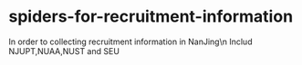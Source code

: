 # spiders-for-recruitment-information
In order to collecting recruitment information in NanJing\n
Includ NJUPT,NUAA,NUST and SEU
